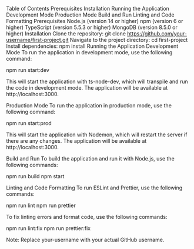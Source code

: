Table of Contents
Prerequisites
Installation
Running the Application
Development Mode
Production Mode
Build and Run
Linting and Code Formatting
Prerequisites
Node.js (version 14 or higher)
npm (version 6 or higher)
TypeScript (version 5.5.3 or higher)
MongoDB (version 8.5.0 or higher)
Installation
Clone the repository: git clone https://github.com/your-username/first-project.git
Navigate to the project directory: cd first-project
Install dependencies: npm install
Running the Application
Development Mode
To run the application in development mode, use the following command:

npm run start:dev
		
This will start the application with ts-node-dev, which will transpile and run the code in development mode. The application will be available at http://localhost:3000.

Production Mode
To run the application in production mode, use the following command:

npm run start:prod
		
This will start the application with Nodemon, which will restart the server if there are any changes. The application will be available at http://localhost:3000.

Build and Run
To build the application and run it with Node.js, use the following commands:

npm run build
npm start
		
Linting and Code Formatting
To run ESLint and Prettier, use the following commands:

npm run lint
npm run prettier
		
To fix linting errors and format code, use the following commands:

npm run lint:fix
npm run prettier:fix
		
Note: Replace your-username with your actual GitHub username.
